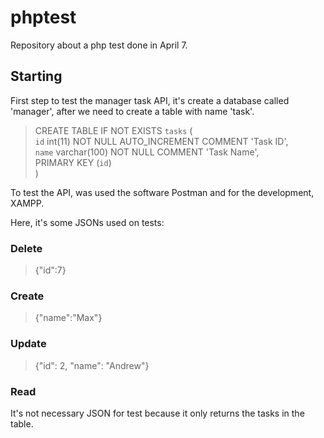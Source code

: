 # phptest
Repository about a php test done in April 7.

## Starting

First step to test the manager task API, it's create a database called 'manager', after we need to create a table with name 'task'.

>  CREATE TABLE IF NOT EXISTS `tasks` ( <br>
>  `id` int(11) NOT NULL AUTO_INCREMENT COMMENT 'Task ID', <br>
>  `name` varchar(100) NOT NULL COMMENT 'Task Name', <br>
>  PRIMARY KEY (`id`) <br>
>) <br>

To test the API, was used the software Postman and for the development, XAMPP.

Here, it's some JSONs used on tests:

### Delete
>{"id":7}<br>

### Create
>{"name":"Max"}<br>

### Update 
>{"id": 2, "name": "Andrew"}<br>

### Read

It's not necessary JSON for test because it only returns the tasks in the table.


